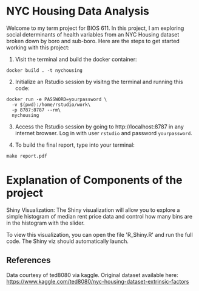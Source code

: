 NYC Housing Data Analysis
==========================
Welcome to my term project for BIOS 611. In this project, I am exploring social determinants of health variables from an NYC Housing dataset broken down by boro and sub-boro. Here are the steps to get started working with this project: 

1. Visit the terminal and build the docker container:

```
docker build . -t nychousing
```

2. Initialize an Rstudio session by visitng the terminal and running this code:

```
docker run -e PASSWORD=yourpassword \
  -v $(pwd):/home/rstudio/work\
  -p 8787:8787 --rm\
  nychousing
```
3. Access the Rstudio session by going to http://localhost:8787 in any internet browser. Log in with user `rstudio` and password `yourpassword`.

4. To build the final report, type into your terminal:
```
make report.pdf
```

Explanation of Components of the project
=========================

Shiny Visualization:
The Shiny visualization will allow you to explore a simple histogram of median rent price data and control how many bins are in the histogram with the slider.

To view this visualization, you can open the file 'R_Shiny.R' and run the full code. The Shiny viz should automatically launch. 

References
----------
Data courtesy of ted8080 via kaggle. Original dataset available here:
https://www.kaggle.com/ted8080/nyc-housing-dataset-extrinsic-factors

